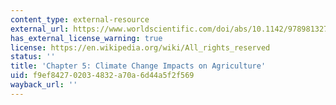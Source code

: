 ```yaml
---
content_type: external-resource
external_url: https://www.worldscientific.com/doi/abs/10.1142/9789813278356_0005
has_external_license_warning: true
license: https://en.wikipedia.org/wiki/All_rights_reserved
status: ''
title: 'Chapter 5: Climate Change Impacts on Agriculture'
uid: f9ef8427-0203-4832-a70a-6d44a5f2f569
wayback_url: ''
---
```

